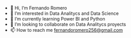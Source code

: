 - 👋 Hi, I’m Fernando Romero
- 👀 I’m interested in Data Analitycs and Data Science
- 🌱 I’m currently learning Power BI and Python
- 💞️ I’m looking to collaborate on Data Analitycs proyects
- 📫 How to reach me fernandoromero256@gmail.com

<!---
Fernan8678/Fernan8678 is a ✨ special ✨ repository because its `README.md` (this file) appears on your GitHub profile.
You can click the Preview link to take a look at your changes.
--->

